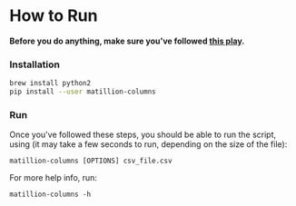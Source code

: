 # How to Run

**Before you do anything, make sure you've followed [this play](https://edusource.atlassian.net/wiki/spaces/PLAYB/pages/510460716/Create+AWS+Access+Credentials+and+Configure+AWS+CLI).**

### Installation

```bash
brew install python2
pip install --user matillion-columns
```

### Run

Once you've followed these steps, you should be able to run the script, using (it may take a few seconds to run, depending on the size of the file):

`matillion-columns [OPTIONS] csv_file.csv`

For more help info, run:

`matillion-columns -h`
